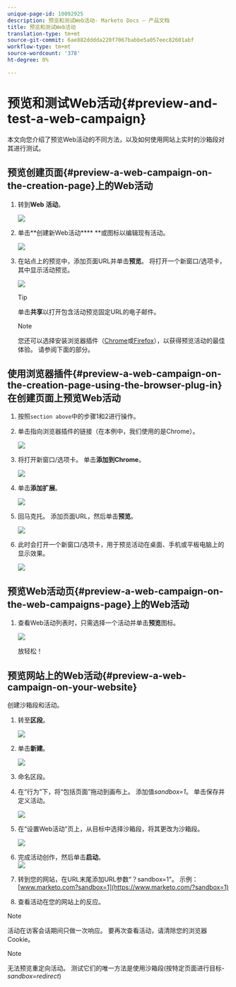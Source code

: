 ```yaml
---
unique-page-id: 10092925
description: 预览和测试Web活动- Marketo Docs — 产品文档
title: 预览和测试Web活动
translation-type: tm+mt
source-git-commit: 6ae882dddda220f7067babbe5a057eec82601abf
workflow-type: tm+mt
source-wordcount: '378'
ht-degree: 0%

---
```



# 预览和测试Web活动{#preview-and-test-a-web-campaign}

本文向您介绍了预览Web活动的不同方法，以及如何使用网站上实时的沙箱段对其进行测试。

## 预览创建页面{#preview-a-web-campaign-on-the-creation-page}上的Web活动

1. 转到&#x200B;**Web** **活动**。

   ![](assets/image2016-8-18-15-3a59-3a35.png)

1. 单击**创建新Web活动**** **或图标以编辑现有活动。

   ![](assets/create-new-or-edit-web-campaign.png)

1. 在站点上的预览中，添加页面URL并单击&#x200B;**预览**。 将打开一个新窗口/选项卡，其中显示活动预览。

   ![](assets/three-1.png)

   >[!TIP]
   >
   >单击&#x200B;**共享**&#x200B;以打开包含活动预览固定URL的电子邮件。

   >[!NOTE]
   >
   >您还可以选择安装浏览器插件（[Chrome](https://chrome.google.com/webstore/detail/marketo-web-personalizati/ldiddonjplchallbngbccbfdfeldohkj)或[Firefox](https://docs.marketo.com/display/docs/assets/mwp-0.0.0.8.xpi)），以获得预览活动的最佳体验。 请参阅下面的部分。

## 使用浏览器插件{#preview-a-web-campaign-on-the-creation-page-using-the-browser-plug-in}在创建页面上预览Web活动

1. 按照`section above`中的步骤1和2进行操作。
1. 单击指向浏览器插件的链接（在本例中，我们使用的是Chrome）。

   ![](assets/4-1.png)

1. 将打开新窗口/选项卡。 单击&#x200B;**添加到Chrome**。

   ![](assets/five.png)

1. 单击&#x200B;**添加扩展**。

   ![](assets/six.png)

1. 回马克托。 添加页面URL，然后单击&#x200B;**预览**。

   ![](assets/seven.png)

1. 此时会打开一个新窗口/选项卡，用于预览活动在桌面、手机或平板电脑上的显示效果。

   ![](assets/campaign-preview.png)

## 预览Web活动页{#preview-a-web-campaign-on-the-web-campaigns-page}上的Web活动

1. 查看Web活动列表时，只需选择一个活动并单击&#x200B;**预览**&#x200B;图标。

   ![](assets/web-campaigns-1-preview-hand.png)

   放轻松！

## 预览网站上的Web活动{#preview-a-web-campaign-on-your-website}

创建沙箱段和活动。

1. 转至&#x200B;**区段**。

   ![](assets/new-dropdown-segments-hand.jpg)

1. 单击&#x200B;**新建**。

   ![](assets/image2015-9-10-10-3a42-3a39.png)

1. 命名区段。
1. 在“行为”下，将“包括页面”拖动到画布上。 添加值*sandbox=1*。 单击保存并定义活动。

   ![](assets/segment.png)

1. 在“设置Web活动”页上，从目标中选择沙箱段，将其更改为沙箱段。

   ![](assets/set-web-campaign-target-segment.jpg)

1. 完成活动创作，然后单击&#x200B;**启动**。\
   ![](assets/click-launch.jpg)

1. 转到您的网站，在URL末尾添加URL参数“？sandbox=1”。 示例：[www.marketo.com?sandbox=1](https://www.marketo.com/?sandbox=1)
1. 查看活动在您的网站上的反应。

>[!NOTE]
>
>活动在访客会话期间只做一次响应。 要再次查看活动，请清除您的浏览器Cookie。

>[!NOTE]
>
>无法预览重定向活动。 测试它们的唯一方法是使用沙箱段(按特定页面进行目标- *sandbox=redirect*)

